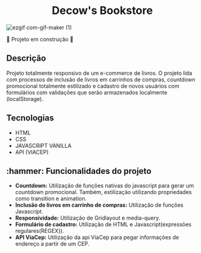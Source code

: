 # <h1 align="center"> Decow's Bookstore </h1> 

![ezgif com-gif-maker (1)](https://user-images.githubusercontent.com/100027700/202316787-0495f641-af42-43a2-97e0-9648f9432240.gif)


:construction: Projeto em construção :construction:

<h2>Descrição</h2>
Projeto totalmente responsivo de um e-commerce de livros. O projeto lida com processos de inclusão de livros em carrinhos de compras, countdown promocional totalmente estilizado e cadastro de novos usuários com formulários com validações que serão armazenados localmente (localStorage).

<h2>Tecnologias</h2>
<ul>
<li>HTML
<li>CSS
<li>JAVASCRIPT VANILLA
<li>API (VIACEP)
</ul>


<h2>:hammer: Funcionalidades do projeto</h2>
<ul>
<li><b>Countdown:</b> Utilização de funções nativas do javascript para gerar um countdown promocional. Também, estilização utilizando propriedades como transition e animation.
<li><b>Inclusão de livros em carrinho de compras:</b> Utilização de funções Javascript.
<li><b>Responsividade:</b> Utilização de Gridlayout e media-query.
<li><b>Formulário de cadastro:</b> Utilização de HTML e Javascript(expressões regulares(REGEX)).
<li><b>API ViaCep:</b> Utilização da api ViaCep para pegar informações de endereço a partir de um CEP.
</ul>

